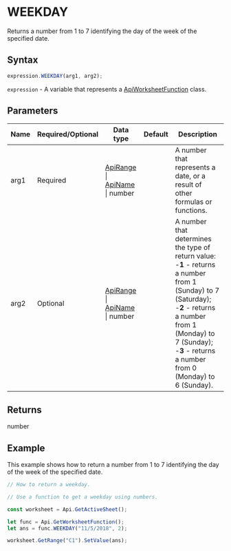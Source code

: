 # WEEKDAY

Returns a number from 1 to 7 identifying the day of the week of the specified date.

## Syntax

```javascript
expression.WEEKDAY(arg1, arg2);
```

`expression` - A variable that represents a [ApiWorksheetFunction](../ApiWorksheetFunction.md) class.

## Parameters

| **Name** | **Required/Optional** | **Data type** | **Default** | **Description** |
| ------------- | ------------- | ------------- | ------------- | ------------- |
| arg1 | Required | [ApiRange](../../ApiRange/ApiRange.md) \| [ApiName](../../ApiName/ApiName.md) \| number |  | A number that represents a date, or a result of other formulas or functions. |
| arg2 | Optional | [ApiRange](../../ApiRange/ApiRange.md) \| [ApiName](../../ApiName/ApiName.md) \| number |  | A number that determines the type of return value: -**1** - returns a number from 1 (Sunday) to 7 (Saturday); -**2** - returns a number from 1 (Monday) to 7 (Sunday); -**3** - returns a number from 0 (Monday) to 6 (Sunday). |

## Returns

number

## Example

This example shows how to return a number from 1 to 7 identifying the day of the week of the specified date.

```javascript editor-xlsx
// How to return a weekday.

// Use a function to get a weekday using numbers.

const worksheet = Api.GetActiveSheet();

let func = Api.GetWorksheetFunction();
let ans = func.WEEKDAY("11/5/2018", 2); 

worksheet.GetRange("C1").SetValue(ans);

```
